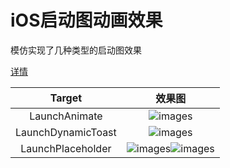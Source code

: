 # iOS启动图动画效果

模仿实现了几种类型的启动图效果

[详情](http://www.iosugar.com/2017/01/21/浅析iOS启动图动画/)

|Target|效果图|
|:-:|:-:|
|LaunchAnimate|![images](https://github.com/ishepherdMiner/LaunchAnimate/blob/master/images/Launch_Wechat.gif)|
|LaunchDynamicToast|![images](https://github.com/ishepherdMiner/LaunchAnimate/blob/master/images/Launch_Kugou.gif)|
|LaunchPlaceholder|![images](https://github.com/ishepherdMiner/LaunchAnimate/blob/master/images/Launch_Weibo.gif)![images](https://github.com/ishepherdMiner/LaunchAnimate/blob/master/images/Launch_Weibo2.gif)|

